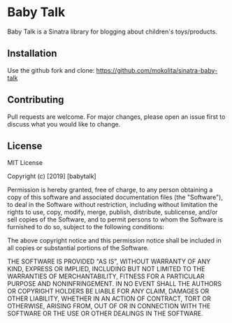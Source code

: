 # Baby Talk

Baby Talk is a Sinatra library for blogging about children's toys/products.

## Installation

Use the github fork and clone: https://github.com/mokolita/sinatra-baby-talk

## Contributing
Pull requests are welcome. For major changes, please open an issue first to discuss what you would like to change.

## License
MIT License

Copyright (c) [2019] [babytalk]

Permission is hereby granted, free of charge, to any person obtaining a copy
of this software and associated documentation files (the "Software"), to deal
in the Software without restriction, including without limitation the rights
to use, copy, modify, merge, publish, distribute, sublicense, and/or sell
copies of the Software, and to permit persons to whom the Software is
furnished to do so, subject to the following conditions:

The above copyright notice and this permission notice shall be included in all
copies or substantial portions of the Software.

THE SOFTWARE IS PROVIDED "AS IS", WITHOUT WARRANTY OF ANY KIND, EXPRESS OR
IMPLIED, INCLUDING BUT NOT LIMITED TO THE WARRANTIES OF MERCHANTABILITY,
FITNESS FOR A PARTICULAR PURPOSE AND NONINFRINGEMENT. IN NO EVENT SHALL THE
AUTHORS OR COPYRIGHT HOLDERS BE LIABLE FOR ANY CLAIM, DAMAGES OR OTHER
LIABILITY, WHETHER IN AN ACTION OF CONTRACT, TORT OR OTHERWISE, ARISING FROM,
OUT OF OR IN CONNECTION WITH THE SOFTWARE OR THE USE OR OTHER DEALINGS IN THE
SOFTWARE.